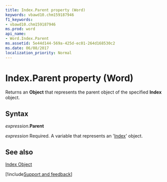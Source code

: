 ```yaml
---
title: Index.Parent property (Word)
keywords: vbawd10.chm159187946
f1_keywords:
- vbawd10.chm159187946
ms.prod: word
api_name:
- Word.Index.Parent
ms.assetid: 5e44d144-569a-425d-ec01-264d168530c2
ms.date: 06/08/2017
localization_priority: Normal
---
```



# Index.Parent property (Word)

Returns an  **Object** that represents the parent object of the specified **Index** object.


## Syntax

_expression_.**Parent**

_expression_ Required. A variable that represents an '[Index](Word.Index.md)' object.


## See also


[Index Object](Word.Index.md)

[!include[Support and feedback](~/includes/feedback-boilerplate.md)]